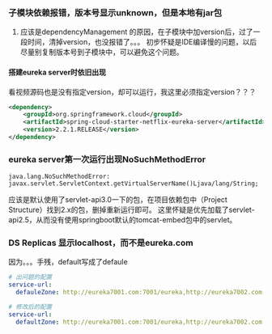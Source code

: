 ### 子模块依赖报错，版本号显示unknown，但是本地有jar包
1. 应该是dependencyManagement 的原因，在子模块中加version后，过了一段时间，清掉version，也没报错了。。。
初步怀疑是IDE编译慢的问题，以后尽量别复制版本号到子模块中，可以避免这个问题。 

#### 搭建eureka server时依旧出现
看视频源码也是没有指定version，却可以运行，我这里必须指定version？？？
```xml
<dependency>
    <groupId>org.springframework.cloud</groupId>
    <artifactId>spring-cloud-starter-netflix-eureka-server</artifactId>
    <version>2.2.1.RELEASE</version>
</dependency>
```

### eureka server第一次运行出现NoSuchMethodError
```
java.lang.NoSuchMethodError: javax.servlet.ServletContext.getVirtualServerName()Ljava/lang/String;
```
应该是默认使用了servlet-api3.0一下的包，在项目依赖包中（Project Structure）找到2.x的包，删掉重新运行即可。
这里怀疑是优先加载了servlet-api2.5，从而没有使用springboot默认的tomcat-embed包中的servlet。

### DS Replicas 显示localhost，而不是eureka.com
因为。。。手残，default写成了defaule
```yaml
# 出问题的配置
service-url:
  defauleZone: http://eureka7001.com:7001/eureka,http://eureka7002.com:7002/eureka
```
```yaml
# 修改后的配置
service-url:
  defaultZone: http://eureka7001.com:7001/eureka,http://eureka7002.com:7002/eureka
```
